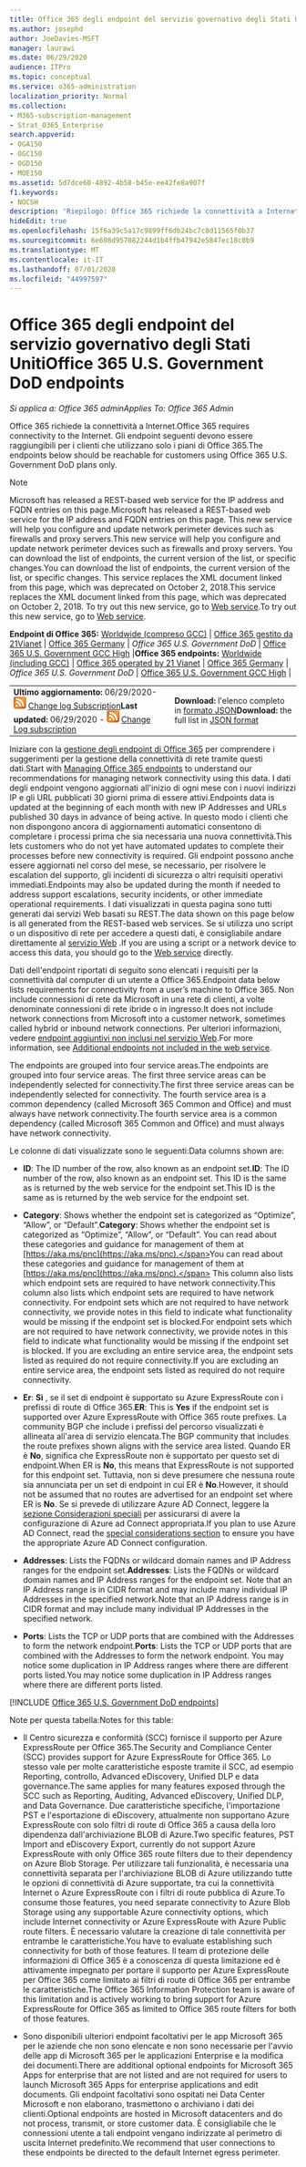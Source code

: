 ```yaml
---
title: Office 365 degli endpoint del servizio governativo degli Stati Uniti
ms.author: josephd
author: JoeDavies-MSFT
manager: laurawi
ms.date: 06/29/2020
audience: ITPro
ms.topic: conceptual
ms.service: o365-administration
localization_priority: Normal
ms.collection:
- M365-subscription-management
- Strat_O365_Enterprise
search.appverid:
- OGA150
- OGC150
- OGD150
- MOE150
ms.assetid: 5d7dce60-4892-4b58-b45e-ee42fe8a907f
f1.keywords:
- NOCSH
description: 'Riepilogo: Office 365 richiede la connettività a Internet. Gli endpoint seguenti devono essere raggiungibili per i clienti che utilizzano solo i piani di Office 365.'
hideEdit: true
ms.openlocfilehash: 15f6a39c5a17c9899ff6db24bc7c8d11565f0b37
ms.sourcegitcommit: 6e608d957082244d1b4ffb47942e5847ec18c0b9
ms.translationtype: MT
ms.contentlocale: it-IT
ms.lasthandoff: 07/01/2020
ms.locfileid: "44997597"
---
```

# <a name="office-365-us-government-dod-endpoints"></a><span data-ttu-id="68c0d-104">Office 365 degli endpoint del servizio governativo degli Stati Uniti</span><span class="sxs-lookup"><span data-stu-id="68c0d-104">Office 365 U.S. Government DoD endpoints</span></span>

<span data-ttu-id="68c0d-105">*Si applica a: Office 365 admin*</span><span class="sxs-lookup"><span data-stu-id="68c0d-105">*Applies To: Office 365 Admin*</span></span>

 <span data-ttu-id="68c0d-106">Office 365 richiede la connettività a Internet.</span><span class="sxs-lookup"><span data-stu-id="68c0d-106">Office 365 requires connectivity to the Internet.</span></span> <span data-ttu-id="68c0d-107">Gli endpoint seguenti devono essere raggiungibili per i clienti che utilizzano solo i piani di Office 365.</span><span class="sxs-lookup"><span data-stu-id="68c0d-107">The endpoints below should be reachable for customers using Office 365 U.S. Government DoD plans only.</span></span>
  
> [!NOTE]
> <span data-ttu-id="68c0d-108">Microsoft has released a REST-based web service for the IP address and FQDN entries on this page.</span><span class="sxs-lookup"><span data-stu-id="68c0d-108">Microsoft has released a REST-based web service for the IP address and FQDN entries on this page.</span></span> <span data-ttu-id="68c0d-109">This new service will help you configure and update network perimeter devices such as firewalls and proxy servers.</span><span class="sxs-lookup"><span data-stu-id="68c0d-109">This new service will help you configure and update network perimeter devices such as firewalls and proxy servers.</span></span> <span data-ttu-id="68c0d-110">You can download the list of endpoints, the current version of the list, or specific changes.</span><span class="sxs-lookup"><span data-stu-id="68c0d-110">You can download the list of endpoints, the current version of the list, or specific changes.</span></span> <span data-ttu-id="68c0d-111">This service replaces the XML document linked from this page, which was deprecated on October 2, 2018.</span><span class="sxs-lookup"><span data-stu-id="68c0d-111">This service replaces the XML document linked from this page, which was deprecated on October 2, 2018.</span></span> <span data-ttu-id="68c0d-112">To try out this new service, go to [Web service](office-365-ip-web-service.md).</span><span class="sxs-lookup"><span data-stu-id="68c0d-112">To try out this new service, go to [Web service](office-365-ip-web-service.md).</span></span>
  
 <span data-ttu-id="68c0d-113">**Endpoint di Office 365:** [Worldwide (compreso GCC)](urls-and-ip-address-ranges.md) | [Office 365 gestito da 21Vianet](urls-and-ip-address-ranges-21vianet.md)  | [Office 365 Germany](office-365-germany-endpoints.md) | *Office 365 U.S. Government DoD* | [Office 365 U.S. Government GCC High](office-365-u-s-government-gcc-high-endpoints.md) |</span><span class="sxs-lookup"><span data-stu-id="68c0d-113">**Office 365 endpoints:** [Worldwide (including GCC)](urls-and-ip-address-ranges.md) | [Office 365 operated by 21 Vianet](urls-and-ip-address-ranges-21vianet.md)  | [Office 365 Germany](office-365-germany-endpoints.md) | *Office 365 U.S. Government DoD* | [Office 365 U.S. Government GCC High](office-365-u-s-government-gcc-high-endpoints.md) |</span></span>
  
|||
|:-----|:-----|
|<span data-ttu-id="68c0d-114">**Ultimo aggiornamento:** 06/29/2020- ![ RSS ](media/5dc6bb29-25db-4f44-9580-77c735492c4b.png) [Change log Subscription](https://endpoints.office.com/version/USGOVDoD?allversions=true&format=rss&clientrequestid=b10c5ed1-bad1-445f-b386-b919946339a7)</span><span class="sxs-lookup"><span data-stu-id="68c0d-114">**Last updated:** 06/29/2020 - ![RSS](media/5dc6bb29-25db-4f44-9580-77c735492c4b.png) [Change Log subscription](https://endpoints.office.com/version/USGOVDoD?allversions=true&format=rss&clientrequestid=b10c5ed1-bad1-445f-b386-b919946339a7)</span></span> <br/> |<span data-ttu-id="68c0d-115">**Download:** l'elenco completo in [formato JSON](https://endpoints.office.com/endpoints/USGOVDoD?clientrequestid=b10c5ed1-bad1-445f-b386-b919946339a7)</span><span class="sxs-lookup"><span data-stu-id="68c0d-115">**Download:** the full list in [JSON format](https://endpoints.office.com/endpoints/USGOVDoD?clientrequestid=b10c5ed1-bad1-445f-b386-b919946339a7)</span></span> <br/> |

 <span data-ttu-id="68c0d-116">Iniziare con la [gestione degli endpoint di Office 365](managing-office-365-endpoints.md) per comprendere i suggerimenti per la gestione della connettività di rete tramite questi dati.</span><span class="sxs-lookup"><span data-stu-id="68c0d-116">Start with [Managing Office 365 endpoints](managing-office-365-endpoints.md) to understand our recommendations for managing network connectivity using this data.</span></span> <span data-ttu-id="68c0d-117">I dati degli endpoint vengono aggiornati all'inizio di ogni mese con i nuovi indirizzi IP e gli URL pubblicati 30 giorni prima di essere attivi.</span><span class="sxs-lookup"><span data-stu-id="68c0d-117">Endpoints data is updated at the beginning of each month with new IP Addresses and URLs published 30 days in advance of being active.</span></span> <span data-ttu-id="68c0d-118">In questo modo i clienti che non dispongono ancora di aggiornamenti automatici consentono di completare i processi prima che sia necessaria una nuova connettività.</span><span class="sxs-lookup"><span data-stu-id="68c0d-118">This lets customers who do not yet have automated updates to complete their processes before new connectivity is required.</span></span> <span data-ttu-id="68c0d-119">Gli endpoint possono anche essere aggiornati nel corso del mese, se necessario, per risolvere le escalation del supporto, gli incidenti di sicurezza o altri requisiti operativi immediati.</span><span class="sxs-lookup"><span data-stu-id="68c0d-119">Endpoints may also be updated during the month if needed to address support escalations, security incidents, or other immediate operational requirements.</span></span> <span data-ttu-id="68c0d-120">I dati visualizzati in questa pagina sono tutti generati dai servizi Web basati su REST.</span><span class="sxs-lookup"><span data-stu-id="68c0d-120">The data shown on this page below is all generated from the REST-based web services.</span></span> <span data-ttu-id="68c0d-121">Se si utilizza uno script o un dispositivo di rete per accedere a questi dati, è consigliabile andare direttamente al [servizio Web](office-365-ip-web-service.md) .</span><span class="sxs-lookup"><span data-stu-id="68c0d-121">If you are using a script or a network device to access this data, you should go to the [Web service](office-365-ip-web-service.md) directly.</span></span>

<span data-ttu-id="68c0d-122">Dati dell'endpoint riportati di seguito sono elencati i requisiti per la connettività dal computer di un utente a Office 365.</span><span class="sxs-lookup"><span data-stu-id="68c0d-122">Endpoint data below lists requirements for connectivity from a user’s machine to Office 365.</span></span> <span data-ttu-id="68c0d-123">Non include connessioni di rete da Microsoft in una rete di clienti, a volte denominate connessioni di rete ibride o in ingresso.</span><span class="sxs-lookup"><span data-stu-id="68c0d-123">It does not include network connections from Microsoft into a customer network, sometimes called hybrid or inbound network connections.</span></span> <span data-ttu-id="68c0d-124">Per ulteriori informazioni, vedere [endpoint aggiuntivi non inclusi nel servizio Web](additional-office365-ip-addresses-and-urls.md).</span><span class="sxs-lookup"><span data-stu-id="68c0d-124">For more information, see [Additional endpoints not included in the web service](additional-office365-ip-addresses-and-urls.md).</span></span> 

<span data-ttu-id="68c0d-125">The endpoints are grouped into four service areas.</span><span class="sxs-lookup"><span data-stu-id="68c0d-125">The endpoints are grouped into four service areas.</span></span> <span data-ttu-id="68c0d-126">The first three service areas can be independently selected for connectivity.</span><span class="sxs-lookup"><span data-stu-id="68c0d-126">The first three service areas can be independently selected for connectivity.</span></span> <span data-ttu-id="68c0d-127">The fourth service area is a common dependency (called Microsoft 365 Common and Office) and must always have network connectivity.</span><span class="sxs-lookup"><span data-stu-id="68c0d-127">The fourth service area is a common dependency (called Microsoft 365 Common and Office) and must always have network connectivity.</span></span>

<span data-ttu-id="68c0d-128">Le colonne di dati visualizzate sono le seguenti:</span><span class="sxs-lookup"><span data-stu-id="68c0d-128">Data columns shown are:</span></span>

- <span data-ttu-id="68c0d-129">**ID**: The ID number of the row, also known as an endpoint set.</span><span class="sxs-lookup"><span data-stu-id="68c0d-129">**ID**: The ID number of the row, also known as an endpoint set.</span></span> <span data-ttu-id="68c0d-130">This ID is the same as is returned by the web service for the endpoint set.</span><span class="sxs-lookup"><span data-stu-id="68c0d-130">This ID is the same as is returned by the web service for the endpoint set.</span></span>

- <span data-ttu-id="68c0d-131">**Category**: Shows whether the endpoint set is categorized as “Optimize”, “Allow”, or “Default”.</span><span class="sxs-lookup"><span data-stu-id="68c0d-131">**Category**: Shows whether the endpoint set is categorized as “Optimize”, “Allow”, or “Default”.</span></span> <span data-ttu-id="68c0d-132">You can read about these categories and guidance for management of them at [https://aka.ms/pnc](https://aka.ms/pnc).</span><span class="sxs-lookup"><span data-stu-id="68c0d-132">You can read about these categories and guidance for management of them at [https://aka.ms/pnc](https://aka.ms/pnc).</span></span> <span data-ttu-id="68c0d-133">This column also lists which endpoint sets are required to have network connectivity.</span><span class="sxs-lookup"><span data-stu-id="68c0d-133">This column also lists which endpoint sets are required to have network connectivity.</span></span> <span data-ttu-id="68c0d-134">For endpoint sets which are not required to have network connectivity, we provide notes in this field to indicate what functionality would be missing if the endpoint set is blocked.</span><span class="sxs-lookup"><span data-stu-id="68c0d-134">For endpoint sets which are not required to have network connectivity, we provide notes in this field to indicate what functionality would be missing if the endpoint set is blocked.</span></span> <span data-ttu-id="68c0d-135">If you are excluding an entire service area, the endpoint sets listed as required do not require connectivity.</span><span class="sxs-lookup"><span data-stu-id="68c0d-135">If you are excluding an entire service area, the endpoint sets listed as required do not require connectivity.</span></span>

- <span data-ttu-id="68c0d-136">**Er**: **Sì** , se il set di endpoint è supportato su Azure ExpressRoute con i prefissi di route di Office 365.</span><span class="sxs-lookup"><span data-stu-id="68c0d-136">**ER**: This is **Yes** if the endpoint set is supported over Azure ExpressRoute with Office 365 route prefixes.</span></span> <span data-ttu-id="68c0d-137">La community BGP che include i prefissi del percorso visualizzati è allineata all'area di servizio elencata.</span><span class="sxs-lookup"><span data-stu-id="68c0d-137">The BGP community that includes the route prefixes shown aligns with the service area listed.</span></span> <span data-ttu-id="68c0d-138">Quando ER è **No**, significa che ExpressRoute non è supportato per questo set di endpoint.</span><span class="sxs-lookup"><span data-stu-id="68c0d-138">When ER is **No**, this means that ExpressRoute is not supported for this endpoint set.</span></span> <span data-ttu-id="68c0d-139">Tuttavia, non si deve presumere che nessuna route sia annunciata per un set di endpoint in cui ER è **No**.</span><span class="sxs-lookup"><span data-stu-id="68c0d-139">However, it should not be assumed that no routes are advertised for an endpoint set where ER is **No**.</span></span> <span data-ttu-id="68c0d-140">Se si prevede di utilizzare Azure AD Connect, leggere la [sezione Considerazioni speciali](https://docs.microsoft.com/azure/active-directory/hybrid/reference-connect-instances#microsoft-azure-government) per assicurarsi di avere la configurazione di Azure ad Connect appropriata.</span><span class="sxs-lookup"><span data-stu-id="68c0d-140">If you plan to use Azure AD Connect, read the [special considerations section](https://docs.microsoft.com/azure/active-directory/hybrid/reference-connect-instances#microsoft-azure-government) to ensure you have the appropriate Azure AD Connect configuration.</span></span>

- <span data-ttu-id="68c0d-141">**Addresses**: Lists the FQDNs or wildcard domain names and IP Address ranges for the endpoint set.</span><span class="sxs-lookup"><span data-stu-id="68c0d-141">**Addresses**: Lists the FQDNs or wildcard domain names and IP Address ranges for the endpoint set.</span></span> <span data-ttu-id="68c0d-142">Note that an IP Address range is in CIDR format and may include many individual IP Addresses in the specified network.</span><span class="sxs-lookup"><span data-stu-id="68c0d-142">Note that an IP Address range is in CIDR format and may include many individual IP Addresses in the specified network.</span></span>
 
- <span data-ttu-id="68c0d-143">**Ports**: Lists the TCP or UDP ports that are combined with the Addresses to form the network endpoint.</span><span class="sxs-lookup"><span data-stu-id="68c0d-143">**Ports**: Lists the TCP or UDP ports that are combined with the Addresses to form the network endpoint.</span></span> <span data-ttu-id="68c0d-144">You may notice some duplication in IP Address ranges where there are different ports listed.</span><span class="sxs-lookup"><span data-stu-id="68c0d-144">You may notice some duplication in IP Address ranges where there are different ports listed.</span></span>
 
[!INCLUDE [Office 365 U.S. Government DoD endpoints](./includes/office-365-u.s.-government-dod-endpoints.md)]
  
<span data-ttu-id="68c0d-145">Note per questa tabella:</span><span class="sxs-lookup"><span data-stu-id="68c0d-145">Notes for this table:</span></span>

- <span data-ttu-id="68c0d-146">Il Centro sicurezza e conformità (SCC) fornisce il supporto per Azure ExpressRoute per Office 365.</span><span class="sxs-lookup"><span data-stu-id="68c0d-146">The Security and Compliance Center (SCC) provides support for Azure ExpressRoute for Office 365.</span></span> <span data-ttu-id="68c0d-147">Lo stesso vale per molte caratteristiche esposte tramite il SCC, ad esempio Reporting, controllo, Advanced eDiscovery, Unified DLP e data governance.</span><span class="sxs-lookup"><span data-stu-id="68c0d-147">The same applies for many features exposed through the SCC such as Reporting, Auditing, Advanced eDiscovery, Unified DLP, and Data Governance.</span></span> <span data-ttu-id="68c0d-148">Due caratteristiche specifiche, l'importazione PST e l'esportazione di eDiscovery, attualmente non supportano Azure ExpressRoute con solo filtri di route di Office 365 a causa della loro dipendenza dall'archiviazione BLOB di Azure.</span><span class="sxs-lookup"><span data-stu-id="68c0d-148">Two specific features, PST Import and eDiscovery Export, currently do not support Azure ExpressRoute with only Office 365 route filters due to their dependency on Azure Blob Storage.</span></span> <span data-ttu-id="68c0d-149">Per utilizzare tali funzionalità, è necessaria una connettività separata per l'archiviazione BLOB di Azure utilizzando tutte le opzioni di connettività di Azure supportate, tra cui la connettività Internet o Azure ExpressRoute con i filtri di route pubblica di Azure.</span><span class="sxs-lookup"><span data-stu-id="68c0d-149">To consume those features, you need separate connectivity to Azure Blob Storage using any supportable Azure connectivity options, which include Internet connectivity or Azure ExpressRoute with Azure Public route filters.</span></span> <span data-ttu-id="68c0d-150">È necessario valutare la creazione di tale connettività per entrambe le caratteristiche.</span><span class="sxs-lookup"><span data-stu-id="68c0d-150">You have to evaluate establishing such connectivity for both of those features.</span></span> <span data-ttu-id="68c0d-151">Il team di protezione delle informazioni di Office 365 è a conoscenza di questa limitazione ed è attivamente impegnato per portare il supporto per Azure ExpressRoute per Office 365 come limitato ai filtri di route di Office 365 per entrambe le caratteristiche.</span><span class="sxs-lookup"><span data-stu-id="68c0d-151">The Office 365 Information Protection team is aware of this limitation and is actively working to bring support for Azure ExpressRoute for Office 365 as limited to Office 365 route filters for both of those features.</span></span>

- <span data-ttu-id="68c0d-152">Sono disponibili ulteriori endpoint facoltativi per le app Microsoft 365 per le aziende che non sono elencate e non sono necessarie per l'avvio delle app di Microsoft 365 per le applicazioni Enterprise e la modifica dei documenti.</span><span class="sxs-lookup"><span data-stu-id="68c0d-152">There are additional optional endpoints for Microsoft 365 Apps for enterprise that are not listed and are not required for users to launch Microsoft 365 Apps for enterprise applications and edit documents.</span></span> <span data-ttu-id="68c0d-153">Gli endpoint facoltativi sono ospitati nei Data Center Microsoft e non elaborano, trasmettono o archiviano i dati dei clienti.</span><span class="sxs-lookup"><span data-stu-id="68c0d-153">Optional endpoints are hosted in Microsoft datacenters and do not process, transmit, or store customer data.</span></span> <span data-ttu-id="68c0d-154">È consigliabile che le connessioni utente a tali endpoint vengano indirizzate al perimetro di uscita Internet predefinito.</span><span class="sxs-lookup"><span data-stu-id="68c0d-154">We recommend that user connections to these endpoints be directed to the default Internet egress perimeter.</span></span>
